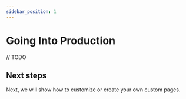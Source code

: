 ```yaml
---
sidebar_position: 1
---
```


# Going Into Production

// TODO

## Next steps

Next, we will show how to customize or create your own custom pages.
